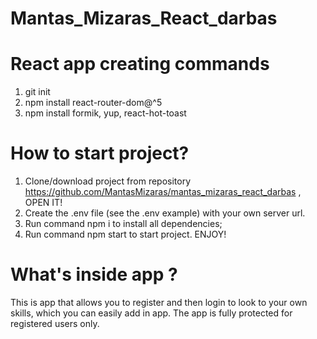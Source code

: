 # Mantas_Mizaras_React_darbas

# React app creating commands

1. git init
2. npm install react-router-dom@^5
3. npm install formik, yup, react-hot-toast

# How to start project?

1. Clone/download project from repository https://github.com/MantasMizaras/mantas_mizaras_react_darbas , OPEN IT!
2. Create the .env file (see the .env example) with your own server url.
3. Run command npm i to install all dependencies;
4. Run command npm start to start project. ENJOY!

# What's inside app ?

This is app that allows you to register and then login to look to your own skills, which you can easily add in app. The app is fully protected for registered users only.
